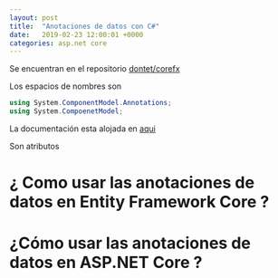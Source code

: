 ```yaml
---
layout: post
title:  "Anotaciones de datos con C#"
date:   2019-02-23 12:00:01 +0000
categories: asp.net core
---
```

Se encuentran en el repositorio [dontet/corefx](https://github.com/dotnet/corefx)

Los espacios de nombres son 

```cs
using System.ComponentModel.Annotations;
using System.CompoenetModel;
```


La documentación esta alojada en [aqui](https://docs.microsoft.com/en-us/dotnet/api/system.componentmodel.dataannotations?view=netframework-4.7.2)


Son atributos

# ¿ Como usar las anotaciones de datos en Entity Framework Core ?


# ¿Cómo usar las anotaciones de datos en ASP.NET Core ?
